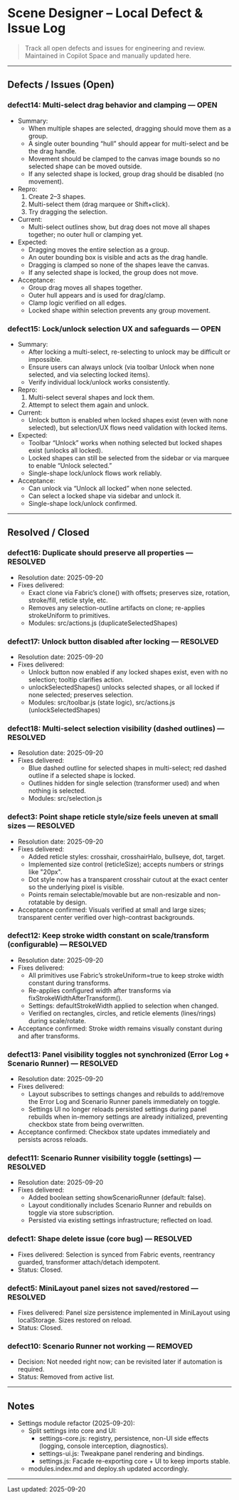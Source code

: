 # Scene Designer – Local Defect & Issue Log

> Track all open defects and issues for engineering and review.  
> Maintained in Copilot Space and manually updated here.

---

## Defects / Issues (Open)

### defect14: Multi-select drag behavior and clamping — OPEN
- Summary:
  - When multiple shapes are selected, dragging should move them as a group.
  - A single outer bounding “hull” should appear for multi-select and be the drag handle.
  - Movement should be clamped to the canvas image bounds so no selected shape can be moved outside.
  - If any selected shape is locked, group drag should be disabled (no movement).
- Repro:
  1. Create 2–3 shapes.
  2. Multi-select them (drag marquee or Shift+click).
  3. Try dragging the selection.
- Current:
  - Multi-select outlines show, but drag does not move all shapes together; no outer hull or clamping yet.
- Expected:
  - Dragging moves the entire selection as a group.
  - An outer bounding box is visible and acts as the drag handle.
  - Dragging is clamped so none of the shapes leave the canvas.
  - If any selected shape is locked, the group does not move.
- Acceptance:
  - Group drag moves all shapes together.
  - Outer hull appears and is used for drag/clamp.
  - Clamp logic verified on all edges.
  - Locked shape within selection prevents any group movement.

### defect15: Lock/unlock selection UX and safeguards — OPEN
- Summary:
  - After locking a multi-select, re-selecting to unlock may be difficult or impossible.
  - Ensure users can always unlock (via toolbar Unlock when none selected, and via selecting locked items).
  - Verify individual lock/unlock works consistently.
- Repro:
  1. Multi-select several shapes and lock them.
  2. Attempt to select them again and unlock.
- Current:
  - Unlock button is enabled when locked shapes exist (even with none selected), but selection/UX flows need validation with locked items.
- Expected:
  - Toolbar “Unlock” works when nothing selected but locked shapes exist (unlocks all locked).
  - Locked shapes can still be selected from the sidebar or via marquee to enable “Unlock selected.”
  - Single-shape lock/unlock flows work reliably.
- Acceptance:
  - Can unlock via “Unlock all locked” when none selected.
  - Can select a locked shape via sidebar and unlock it.
  - Single-shape lock/unlock confirmed.

---

## Resolved / Closed

### defect16: Duplicate should preserve all properties — RESOLVED
- Resolution date: 2025-09-20
- Fixes delivered:
  - Exact clone via Fabric’s clone() with offsets; preserves size, rotation, stroke/fill, reticle style, etc.
  - Removes any selection-outline artifacts on clone; re-applies strokeUniform to primitives.
  - Modules: src/actions.js (duplicateSelectedShapes)

### defect17: Unlock button disabled after locking — RESOLVED
- Resolution date: 2025-09-20
- Fixes delivered:
  - Unlock button now enabled if any locked shapes exist, even with no selection; tooltip clarifies action.
  - unlockSelectedShapes() unlocks selected shapes, or all locked if none selected; preserves selection.
  - Modules: src/toolbar.js (state logic), src/actions.js (unlockSelectedShapes)

### defect18: Multi-select selection visibility (dashed outlines) — RESOLVED
- Resolution date: 2025-09-20
- Fixes delivered:
  - Blue dashed outline for selected shapes in multi-select; red dashed outline if a selected shape is locked.
  - Outlines hidden for single selection (transformer used) and when nothing is selected.
  - Modules: src/selection.js

### defect3: Point shape reticle style/size feels uneven at small sizes — RESOLVED
- Resolution date: 2025-09-20
- Fixes delivered:
  - Added reticle styles: crosshair, crosshairHalo, bullseye, dot, target.
  - Implemented size control (reticleSize); accepts numbers or strings like "20px".
  - Dot style now has a transparent crosshair cutout at the exact center so the underlying pixel is visible.
  - Points remain selectable/movable but are non-resizable and non-rotatable by design.
- Acceptance confirmed: Visuals verified at small and large sizes; transparent center verified over high-contrast backgrounds.

### defect12: Keep stroke width constant on scale/transform (configurable) — RESOLVED
- Resolution date: 2025-09-20
- Fixes delivered:
  - All primitives use Fabric’s strokeUniform=true to keep stroke width constant during transforms.
  - Re-applies configured width after transforms via fixStrokeWidthAfterTransform().
  - Settings: defaultStrokeWidth applied to selection when changed.
  - Verified on rectangles, circles, and reticle elements (lines/rings) during scale/rotate.
- Acceptance confirmed: Stroke width remains visually constant during and after transforms.

### defect13: Panel visibility toggles not synchronized (Error Log + Scenario Runner) — RESOLVED
- Resolution date: 2025-09-20
- Fixes delivered:
  - Layout subscribes to settings changes and rebuilds to add/remove the Error Log and Scenario Runner panels immediately on toggle.
  - Settings UI no longer reloads persisted settings during panel rebuilds when in-memory settings are already initialized, preventing checkbox state from being overwritten.
- Acceptance confirmed: Checkbox state updates immediately and persists across reloads.

### defect11: Scenario Runner visibility toggle (settings) — RESOLVED
- Resolution date: 2025-09-20
- Fixes delivered:
  - Added boolean setting showScenarioRunner (default: false).
  - Layout conditionally includes Scenario Runner and rebuilds on toggle via store subscription.
  - Persisted via existing settings infrastructure; reflected on load.

### defect1: Shape delete issue (core bug) — RESOLVED
- Fixes delivered: Selection is synced from Fabric events, reentrancy guarded, transformer attach/detach idempotent.
- Status: Closed.

### defect5: MiniLayout panel sizes not saved/restored — RESOLVED
- Fixes delivered: Panel size persistence implemented in MiniLayout using localStorage. Sizes restored on reload.
- Status: Closed.

### defect10: Scenario Runner not working — REMOVED
- Decision: Not needed right now; can be revisited later if automation is required.
- Status: Removed from active list.

---

## Notes
- Settings module refactor (2025-09-20):
  - Split settings into core and UI:
    - settings-core.js: registry, persistence, non-UI side effects (logging, console interception, diagnostics).
    - settings-ui.js: Tweakpane panel rendering and bindings.
    - settings.js: Facade re-exporting core + UI to keep imports stable.
  - modules.index.md and deploy.sh updated accordingly.

---

Last updated: 2025-09-20

